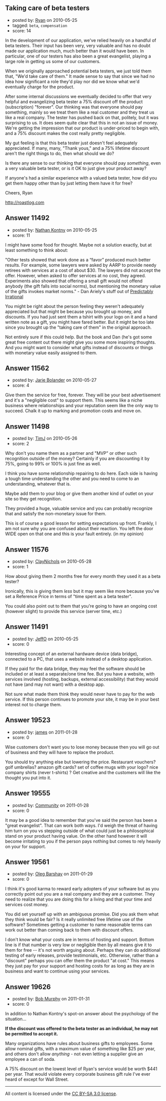 ## Taking care of beta testers

- posted by: [Ryan](https://stackexchange.com/users/-1/3515-ryan) on 2010-05-25
- tagged: `beta`, `compensation`
- score: 14

In the development of our application, we've relied heavily on a handful of beta testers. Their input has been very, very valuable and has no doubt made our application much, much better than it would have been. In particular, one of our testers has also been a great evangelist, playing a large role in getting us some of our customers.

When we originally approached potential beta testers, we just told them that, "We'd take care of them." It made sense to say that since we had no idea how significant a role they'd play nor did we know what we'd eventually charge for the product.

After some internal discussions we eventually decided to offer that very helpful and evangelizing beta tester a 75% discount off the product (subscription) "forever". Our thinking was that everyone should pay something, mainly so we treat them like a real customer and they treat us like a real company. The tester has pushed back on that, politely, but it was surprising to us. It does seem quite clear that this in not an issue of money. We're getting the impression that our product is under-priced to begin with, and a 75% discount makes the cost really pretty negligible.

My gut feeling is that this beta tester just doesn't feel adequately appreciated. If many, many, "Thank yous," and a 75% lifetime discount aren't the right things to do, then what should we do?

Is there any sense to our thinking that everyone should pay <i>something</i>, even a very valuable beta tester, or is it OK to just give your product away?

If anyone's had a similar experience with a valued beta tester, how did you get them happy other than by just letting them have it for free?

Cheers,
Ryan

http://roastlog.com


## Answer 11492

- posted by: [Nathan Kontny](https://stackexchange.com/users/-1/973-nathan-kontny) on 2010-05-25
- score: 11

<p>I might have some food for thought. Maybe not a solution exactly, but at least something to think about: </p>

<p>"Other tests showed that work done as a “favor” produced much better results. For example, some lawyers were asked by AARP to provide needy retirees with services at a cost of about $30. The lawyers did not accept the offer. However, when asked to offer services at no cost, they agreed. Experiments also showed that offering a small gift would not offend anybody (the gift falls into social norms), but mentioning the monetary value of the gifts invokes market norms." - Dan Ariely's stuff out of <a href="http://en.wikipedia.org/wiki/Predictably_Irrational" rel="nofollow">Predictably Irrational</a> </p>

<p>You might be right about the person feeling they weren't adequately appreciated but that might be because you brought up money, and discounts. If you had just sent them a tshirt with your logo on it and a hand written note as a gift, you might have fared better. But it might be too late since you brought up the "taking care of them" in the original approach. </p>

<p>Not entirely sure if this could help. But the book and Dan (he's got some great free content out there might give you some more inspiring thoughts. And you might want to consider what gifts instead of discounts or things with monetary value easily assigned to them. </p>



## Answer 11562

- posted by: [Jarie Bolander](https://stackexchange.com/users/-1/585-jarie-bolander) on 2010-05-27
- score: 4

Give them the service for free, forever. They will be your best advertisement and it's a "negligible cost" to support them. This seems like a niche business where relationships and your reputation seem like the only way to succeed. Chalk it up to marking and promotion costs and move on. 


## Answer 11498

- posted by: [TimJ](https://stackexchange.com/users/-1/1172-timj) on 2010-05-26
- score: 2

Why don't you name them as a partner and "MVP" or other such recognition outside of the money?  Certainly if you are discounting it by 75%, going to 99% or 100% is just fine as well.  

I think you have some relationship repairing to do here.  Each side is having a tough time understanding the other and you need to come to an understanding, whatever that is.

Maybe add them to your blog or give them another kind of outlet on your site so they get recognition.  

They provided a huge, valuable service and you can probably recognize that and satisfy the non-monetary issue for them.

This is of course a good lesson for setting expectations up front.  Frankly, I am not sure why you are confused about their reaction.  You left the door WIDE open on that one and this is your fault entirely.  (in my opinion)




## Answer 11576

- posted by: [ClayNichols](https://stackexchange.com/users/-1/3534-claynichols) on 2010-05-28
- score: 1

How about giving them 2 months free for every month they used it as a beta tester?

Ironically, this is giving them *less* but it may seem like more because you've set a Reference Price in terms of "time spent as a beta tester".

You could also point out to them that you're going to have an ongoing cost (however slight) to provide this service (server time, etc.)


## Answer 11491

- posted by: [JeffO](https://stackexchange.com/users/-1/1796-jeffo) on 2010-05-25
- score: 0

Interesting concept of an external hardware device (data bridge), connected to a PC, that uses a website instead of a desktop application.

If they paid for the data bridge, they may feel the software should be included or at least a separate/one time fee. But you have a website, with services involved (hosting, backups, external accessibility) that they would not have (and may not want) with a desktop app.

Not sure what made them think they would never have to pay for the web service. If this person continues to promote your site, it may be in your best interest not to charge them.


## Answer 19523

- posted by: [james](https://stackexchange.com/users/-1/5800-james) on 2011-01-28
- score: 0

Wise customers don't want you to lose money because then you will go out of business and they will have to replace the product. 

You should try anything else but lowering the price. Restaurant vouchers? golf umbrellas? amazon gift cards? set of coffee mugs with your logo? nice company shirts (never t-shirts) ? Get creative and the customers will like the thought you put into it.


## Answer 19555

- posted by: [Community](https://stackexchange.com/users/-1/-1-community) on 2011-01-28
- score: 0

It may be a good idea to remember that you've said the person has been a "great evangelist". That can work both ways. I'd weigh the threat of having him turn on you vs stepping outside of what could just be a philosophical stand on your product having value. On the other hand however it will become irritating to you if the person pays nothing but comes to rely heavily on your for support. 


## Answer 19561

- posted by: [Oleg Barshay](https://stackexchange.com/users/-1/1098-oleg-barshay) on 2011-01-29
- score: 0

I think it's good karma to reward early adopters of your software but as you correctly point out you are a real company and they are a customer.  They need to realize that you are doing this for a living and that your time and services cost money.  

You did set yourself up with an ambiguous promise.  Did you ask them what they think would be fair?  Is it really unlimited free lifetime use of the software?  Sometimes getting a customer to name reasonable terms can work out better than coming back to them with discount offers.

I don't know what your costs are in terms of hosting and support.  Bottom line is if that number is very low or negligible then by all means give it to them for free -- it's not worth arguing about.  Perhaps they can do additional testing of early releases, provide testimonials, etc.  Otherwise, rather than a "discount" perhaps you can offer them the product "at cost."  This means they just pay for your support and hosting costs for as long as they are in business and want to continue using your services.



## Answer 19626

- posted by: [Bob Murphy](https://stackexchange.com/users/-1/5778-bob-murphy) on 2011-01-31
- score: 0

In addition to Nathan Kontny's spot-on answer about the psychology of the situation...

**If the discount was offered to the beta tester as an individual, he may not be permitted to accept it.**

Many organizations have rules about business gifts to employees. Some allow nominal gifts, with a maximum value of something like $25 per year, and others don't allow *anything* - not even letting a supplier give an employee a can of soda.

A 75% discount on the lowest level of Ryan's service would be worth $441 per year. That would violate every corporate business gift rule I've ever heard of except for Wall Street.




---

All content is licensed under the [CC BY-SA 3.0 license](https://creativecommons.org/licenses/by-sa/3.0/).
